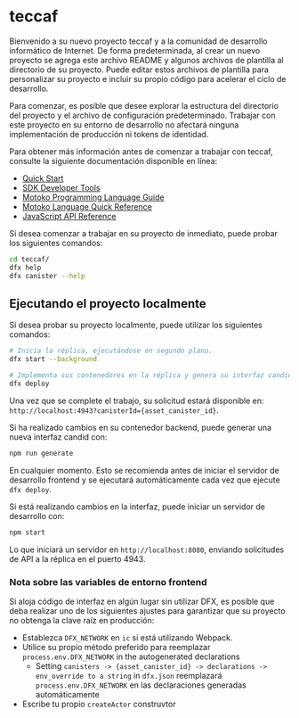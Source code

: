 # teccaf

Bienvenido a su nuevo proyecto teccaf y a la comunidad de desarrollo informático de Internet. De forma predeterminada, al crear un nuevo proyecto se agrega este archivo README y algunos archivos de plantilla al directorio de su proyecto. Puede editar estos archivos de plantilla para personalizar su proyecto e incluir su propio código para acelerar el ciclo de desarrollo.

Para comenzar, es posible que desee explorar la estructura del directorio del proyecto y el archivo de configuración predeterminado. Trabajar con este proyecto en su entorno de desarrollo no afectará ninguna implementación de producción ni tokens de identidad.

Para obtener más información antes de comenzar a trabajar con teccaf, consulte la siguiente documentación disponible en línea:

- [Quick Start](https://internetcomputer.org/docs/current/developer-docs/quickstart/hello10mins)
- [SDK Developer Tools](https://internetcomputer.org/docs/current/developer-docs/build/install-upgrade-remove)
- [Motoko Programming Language Guide](https://internetcomputer.org/docs/current/developer-docs/build/cdks/motoko-dfinity/motoko/)
- [Motoko Language Quick Reference](https://internetcomputer.org/docs/current/references/motoko-ref/)
- [JavaScript API Reference](https://erxue-5aaaa-aaaab-qaagq-cai.raw.icp0.io)

Si desea comenzar a trabajar en su proyecto de inmediato, puede probar los siguientes comandos:

```bash
cd teccaf/
dfx help
dfx canister --help
```

## Ejecutando el proyecto localmente

Si desea probar su proyecto localmente, puede utilizar los siguientes comandos:

```bash
# Inicia la réplica, ejecutándose en segundo plano.
dfx start --background

# Implementa sus contenedores en la réplica y genera su interfaz candid.
dfx deploy
```

Una vez que se complete el trabajo, su solicitud estará disponible en:
 `http://localhost:4943?canisterId={asset_canister_id}`.

Si ha realizado cambios en su contenedor backend, puede generar una nueva interfaz candid con:

```bash
npm run generate
```

En cualquier momento. Esto se recomienda antes de iniciar el servidor de desarrollo frontend y se ejecutará automáticamente cada vez que ejecute `dfx deploy`.

Si está realizando cambios en la interfaz, puede iniciar un servidor de desarrollo con:

```bash
npm start
```

Lo que iniciará un servidor en `http://localhost:8080`, enviando solicitudes de API a la réplica en el puerto 4943.

### Nota sobre las variables de entorno frontend

Si aloja código de interfaz en algún lugar sin utilizar DFX, es posible que deba realizar uno de los siguientes ajustes para garantizar que su proyecto no obtenga la clave raíz en producción:

- Establezca `DFX_NETWORK` en `ic` si está utilizando Webpack.
- Utilice su propio método preferido para reemplazar `process.env.DFX_NETWORK` in the autogenerated declarations
  - Setting `canisters -> {asset_canister_id} -> declarations -> env_override to a string` in `dfx.json` reemplazará `process.env.DFX_NETWORK` en las declaraciones generadas automáticamente
- Escribe tu propio `createActor` construvtor
